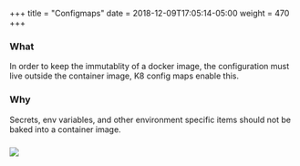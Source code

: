 +++
title = "Configmaps"
date = 2018-12-09T17:05:14-05:00
weight = 470
+++

### What

In order to keep the immutablity of a docker image, the configuration must live outside the container image, 
K8 config maps enable this. 

### Why
Secrets, env variables, and other environment specific items should not be baked into a container image.


### ![](/louk8cnc-intro-k8s/images/kubernetes/cm.png) 
